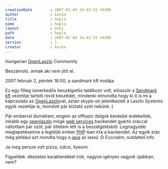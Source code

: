 ```yaml
---
creationDate        : 2007-02-04 14:42:33 +0100 
author              : kocka 
title               : hopla 
name                : hopla 
layout              : wiki 
path                : hopla 
date                : 2007-02-04 14:42:33 +0100 
version             : 1 
creator             : kocka 
---
```

Hungarian [OpenLaszlo](openlaszlo.html) Community

Beszámoló, annak aki nem jött el. 

2007 február 2, péntek 18:00, a sandmark kft irodája.

Ez egy főleg ismerkedős beszélgetős találkozó volt, elösször a [Sandmark kft](http://www.sandmark.hu/) vezetője tartott rövid beszédet, mindenki elmondta hogy ki ő is mi a kapcsolata az [OpenLaszlo](openlaszlo.html)val, aztán skype-on jelentkezett a Laszlo Systems egyik vezetője is, mondott pár biztató szót nekünk :)

Pár emberrel dumáltam, engem az offtopic dolgok kevésbé érdekeltek, inkább egy [openlaszlo](openlaszlo.html) mögé [web services](Missing.html) backendet gyártó sráccal váltottam pár szót, pár ötletem lett is a beszélgetésből. Legnagyobb meglepetésemre a legtöbb ember [PHP](PHP.html)-ban írta a backendet. Az egyik srác még például azt mondta hogy a [java](java.html) az lassú :D Ecccsém, outdated info.

Ja meg persze volt pizza, üdcsi, ilyesmi.


Figyelitek: ékezetes karakterekkel írok, nagyon igényes vagyok újabban, nem?


